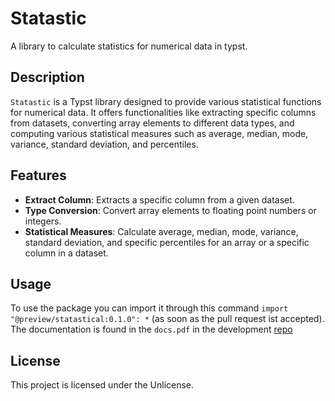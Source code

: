 # Statastic

A library to calculate statistics for numerical data in typst.

## Description

`Statastic` is a Typst library designed to provide various statistical functions for numerical data. It offers functionalities like extracting specific columns from datasets, converting array elements to different data types, and computing various statistical measures such as average, median, mode, variance, standard deviation, and percentiles.

## Features

- **Extract Column**: Extracts a specific column from a given dataset.
- **Type Conversion**: Convert array elements to floating point numbers or integers.
- **Statistical Measures**: Calculate average, median, mode, variance, standard deviation, and specific percentiles for an array or a specific column in a dataset.

## Usage

To use the package you can import it through this command `import "@preview/statastical:0.1.0": *` (as soon as the pull request ist accepted). The documentation is found in the `docs.pdf` in the development [repo](https://github.com/Sett17/typst-statastic)

## License

This project is licensed under the Unlicense.
